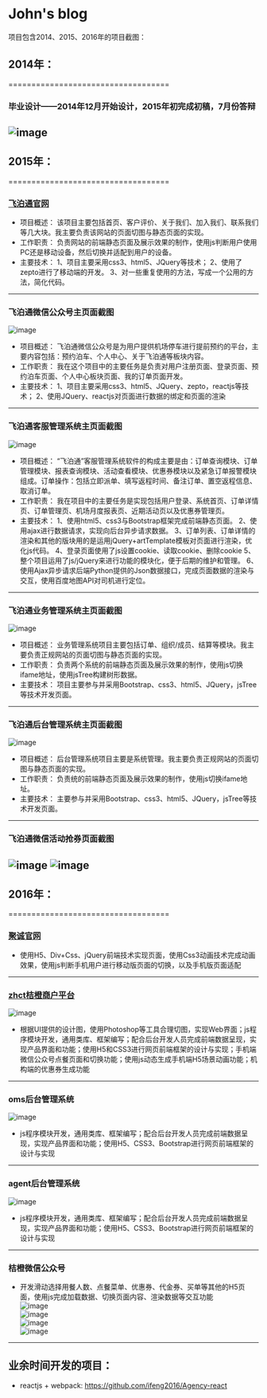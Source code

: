 # John's blog
项目包含2014、2015、2016年的项目截图：

 
## 2014年：
===================================

### 毕业设计——2014年12月开始设计，2015年初完成初稿，7月份答辩
![image](/2014/guet/projects/graduationDesign/screenshots/%E5%95%86%E5%9F%8E%E9%A6%96%E9%A1%B5%E6%95%88%E6%9E%9C%E5%9B%BE.png)
-----------------------------------

## 2015年：
===================================

### [飞泊通官网](http://www.feibotong.com/)
- 项目概述：
该项目主要包括首页、客户评价、关于我们、加入我们、联系我们等几大块。我主要负责该网站的页面切图与静态页面的实现。
- 工作职责：
负责网站的前端静态页面及展示效果的制作，使用js判断用户使用PC还是移动设备，然后切换并适配到用户的设备。
- 主要技术：
1、项目主要采用css3、html5、JQuery等技术；
2、使用了zepto进行了移动端的开发。
3、对一些重复使用的方法，写成一个公用的方法，简化代码。
-----------------------------------

### 飞泊通微信公众号主页面截图</br>
![image](/2015/Tianxingjia/projects/weixin/screenshots/parking.png)
- 项目概述：
飞泊通微信公众号是为用户提供机场停车进行提前预约的平台，主要内容包括：预约泊车、个人中心、关于飞泊通等板块内容。
- 工作职责：
     我在这个项目中的主要任务是负责对用户注册页面、登录页面、预约泊车页面、个人中心板块页面、我的订单页面开发。
- 主要技术：
1、项目主要采用css3、html5、JQuery、zepto，reactjs等技术；
2、使用JQuery、reactjs对页面进行数据的绑定和页面的渲染
-----------------------------------

### 飞泊通客服管理系统主页面截图</br>
![image](/2015/Tianxingjia/projects/csbms/screenshots/index.png)
- 项目概述：
   “飞泊通”客服管理系统软件的构成主要是由：订单查询模块、订单管理模块、报表查询模块、活动查看模块、优惠券模块以及紧急订单报警模块组成。订单操作：包括立即派单、填写返程时间、备注订单、置空返程信息、取消订单。
- 工作职责：
    我在项目中的主要任务是实现包括用户登录、系统首页、订单详情页、订单管理页、机场月度报表页、近期活动页以及优惠券管理页。
- 主要技术：
1、使用html5、css3与Bootstrap框架完成前端静态页面。
2、使用ajax进行数据请求，实现向后台异步请求数据。
3、订单列表、订单详情的渲染和其他的版块用的是运用jQuery+artTemplate模板对页面进行渲染，优化js代码。
4、登录页面使用了js设置cookie、读取cookie、删除cookie
5、整个项目运用了js/jQuery来进行功能的模块化，便于后期的维护和管理。
6、使用Ajax异步请求后端Python提供的Json数据接口，完成页面数据的渲染与交互，使用百度地图API对司机进行定位。
-----------------------------------

### 飞泊通业务管理系统主页面截图</br>
![image](/2015/Tianxingjia/projects/txj-distributor/screenshots/index.png)
- 项目概述：
业务管理系统项目主要包括订单、组织/成员、结算等模块。我主要负责正规网站的页面切图与静态页面的实现。
- 工作职责：
负责两个系统的前端静态页面及展示效果的制作，使用js切换ifame地址，使用jsTree构建树形数据。
- 主要技术：
项目主要参与并采用Bootstrap、css3、html5、JQuery，jsTree等技术开发页面。
-----------------------------------

### 飞泊通后台管理系统主页面截图</br>
![image](/2015/Tianxingjia/projects/txj-bms/screenshots/index.png)
- 项目概述：
后台管理系统项目主要是系统管理。我主要负责正规网站的页面切图与静态页面的实现。
- 工作职责：
负责统的前端静态页面及展示效果的制作，使用js切换ifame地址。
- 主要技术：
主要参与并采用Bootstrap、css3、html5、JQuery，jsTree等技术开发页面。
-----------------------------------

### 飞泊通微信活动抢券页面截图</br>
![image](/2015/Tianxingjia/projects/wx_activity/58tc/screenshots/index.png)
![image](/2015/Tianxingjia/projects/wx_activity/58tc/screenshots/result.png)
-----------------------------------

## 2016年：
===================================

### [聚诚官网](http://www.orange666.com/)
- 使用H5、Div+Css、jQuery前端技术实现页面，使用Css3动画技术完成动画效果，使用js判断手机用户进行移动版页面的切换，以及手机版页面适配
-----------------------------------

### [zhct桔橙商户平台](http://b.orange666.com/)</br>
![image](/2016/Jucheng/projects/zhct/screenshots/index.jpg)</br>
- 根据UI提供的设计图，使用Photoshop等工具合理切图，实现Web界面；js程序模块开发，通用类库、框架编写；配合后台开发人员完成前端数据呈现，实现产品界面和功能；使用H5和CSS3进行网页前端框架的设计与实现；手机端微信公众号点餐页面和切换功能；使用js动态生成手机端H5场景动画功能；机构端的优惠券生成功能
-----------------------------------

### oms后台管理系统</br>
![image](/2016/Jucheng/projects/oms/screenshots/index.jpg)</br>
- js程序模块开发，通用类库、框架编写；配合后台开发人员完成前端数据呈现，实现产品界面和功能；使用H5、CSS3、Bootstrap进行网页前端框架的设计与实现
-----------------------------------

### agent后台管理系统</br>
![image](/2016/Jucheng/projects/agent/screenshots/index.png)</br>
- js程序模块开发，通用类库、框架编写；配合后台开发人员完成前端数据呈现，实现产品界面和功能；使用H5、CSS3、Bootstrap进行网页前端框架的设计与实现
-----------------------------------

### 桔橙微信公众号</br>
- 开发滑动选择用餐人数、点餐菜单、优惠券、代金券、买单等其他的H5页面，使用js完成加载数据、切换页面内容、渲染数据等交互功能</br>
![image](/2016/Jucheng/projects/weixin/agency/screenshots/index.jpg)</br>
![image](/2016/Jucheng/projects/weixin/coupon/screenshots/index.png)</br>
![image](/2016/Jucheng/projects/weixin/hongbao/hongbao.png)</br>
![image](/2016/Jucheng/projects/weixin/meal/screenshots/index.png)</br>
-----------------------------------

## 业余时间开发的项目：
- reactjs + webpack:
https://github.com/ifeng2016/Agency-react

